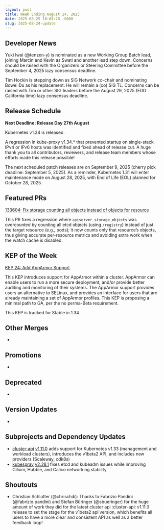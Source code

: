 ```yaml
---
layout: post
title: Week Ending August 24, 2025
date: 2025-08-25 18:03:28 -0000
slug: 2025-08-24-update
---
```


## Developer News

Yuki Iwai (@tenzen-y) is nominated as a new Working Group Batch lead, joining Marcin and Kevin as Swati and another lead step down. Concerns should be raised with the Organizers or Steering Committee before the September 4, 2025 lazy consensus deadline.

Tim Hockin is stepping down as SIG Network co-chair and nominating Bowei Du as his replacement. He will remain a (co) SIG TL. Concerns can be raised with Tim or other SIG leaders before the August 29, 2025 (EOD California time) lazy consensus deadline.


## Release Schedule

**Next Deadline: Release Day 27th August**

Kubernetes v1.34 is released. 

A regression in kube-proxy v1.34.* that prevented startup on single-stack IPv4 or IPv6 hosts was identified and fixed ahead of release cut.
A huge thank you to all contributors, reviewers, and release team members whose efforts made this release possible!

The next scheduled patch releases are on September 9, 2025 (cherry pick deadline: September 5, 2025).
As a reminder, Kubernetes 1.31 will enter maintenance mode on August 28, 2025, with End of Life (EOL) planned for October 28, 2025.

## Featured PRs

[133604: Fix storage counting all objects instead of objects for resource](https://github.com/kubernetes/kubernetes/pull/133604)

This PR fixes a regression where `apiserver_storage_objects` was overcounted by counting all etcd objects (using `/registry`) instead of just the target resource (e.g., pods); It now counts only that resource’s objects, thus giving accurate per-resource metrics and avoiding extra work when the watch cache is disabled.


## KEP of the Week

[KEP 24: Add AppArmor Support](https://github.com/tallclair/k8s-enhancements/blob/3bfe4d0b1dcf20394fd2b2bc77ee50911b409fe8/keps/sig-node/24-apparmor/README.md)

This KEP introduces support for AppArmor within a cluster. AppArmor can enable users to run a more secure deployment, and/or provide better auditing and monitoring of their systems. The AppArmor support provides users an alternative to SELinux, and provides an interface for users that are already maintaining a set of AppArmor profiles. This KEP is proposing a minimal path to GA, per the no perma-Beta requirement.

This KEP is tracked for Stable in 1.34


## Other Merges

*

## Promotions

*

## Deprecated

*

## Version Updates

*

## Subprojects and Dependency Updates

* [cluster-api](https://github.com/kubernetes-sigs/cluster-api) [v1.11.0](https://github.com/kubernetes-sigs/cluster-api/releases/tag/v1.11.0) adds support for Kubernetes v1.33 (management and workload clusters), introduces the v1beta2 API, and includes new providers (Scaleway, cdk8s)
* [kubespray](https://github.com/kubernetes-sigs/kubespray) [v2.28.1](https://github.com/kubernetes-sigs/kubespray/releases/tag/v2.28.1) fixes etcd and kubeadm issues while improving Cilium, Hubble, and Calico networking stability

## Shoutouts

* Christian Schlotter (@chrischdi): Thanks to Fabrizio Pandini (@fabrizio.pandini) and Stefan Büringer (@sbueringer) for the huge amount of work they did for the latest cluster api :cluster-api: v1.11.0 release to set the stage for the v1beta2 api version, which benefits all users to have a more clear and consistent API as well as a better feedback loop!

